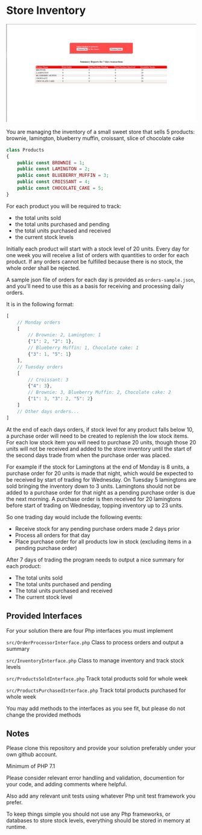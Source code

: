 # Store Inventory

![Image description](inventory.png)

You are managing the inventory of a small sweet store that sells 5 products:
brownie, lamington, blueberry muffin, croissant, slice of chocolate cake 

```php
class Products
{
	public const BROWNIE = 1;
	public const LAMINGTON = 2;
	public const BLUEBERRY_MUFFIN = 3;
	public const CROISSANT = 4;
	public const CHOCOLATE_CAKE = 5;
}
```

For each product you will be required to track:
 
  - the total units sold
  - the total units purchased and pending
  - the total units purchased and received
  - the current stock levels 

Initially each product will start with a stock level of 20 units.
Every day for one week you will receive a list of orders with quantities to order for each product.
If any orders cannot be fulfilled because there is no stock, the whole order shall be rejected.

A sample json file of orders for each day is provided as `orders-sample.json`, 
and you'll need to use this as a basis for receiving and processing daily orders. 

It is in the following format:

```javascript
[
	// Monday orders
	[ 
		// Brownie: 2, Lamington: 1
		{"1": 2, "2": 1},
		// Blueberry Muffin: 1, Chocolate cake: 1
		{"3": 1, "5": 1}
	],
	// Tuesday orders
	[ 
		// Croissant: 3
		{"4": 3},
		// Brownie: 3, Blueberry Muffin: 2, Chocolate cake: 2
		{"1": 3, "3": 2, "5": 2}
	]
	// Other days orders...
]
```

At the end of each days orders, if stock level for any product falls below 10, a purchase order will need to be created to replenish the low stock items.
For each low stock item you will need to purchase 20 units, though those 20 units will not be received and added to the store inventory until the start of the second days trade from when the purchase order was placed.

For example if the stock for Lamingtons at the end of Monday is 8 units, a purchase order for 20 units is made that night, which would be expected to be received by start of trading for Wednesday.
On Tuesday 5 lamingtons are sold bringing the inventory down to 3 units. Lamingtons should not be added to a purchase order for that night as a pending purchase order is due the next morning.
A purchase order is then received for 20 lamingtons before start of trading on Wednesday, topping inventory up to 23 units.

So one trading day would include the following events:

 - Receive stock for any pending purchase orders made 2 days prior
 - Process all orders for that day
 - Place purchase order for all products low in stock (excluding items in a pending purchase order)

After 7 days of trading the program needs to output a nice summary for each product:

 - The total units sold
 - The total units purchased and pending
 - The total units purchased and received
 - The current stock level
  
## Provided Interfaces

For your solution there are four Php interfaces you must implement
 
`src/OrderProcessorInterface.php` Class to process orders and output a summary

`src/InventoryInterface.php` Class to manage inventory and track stock levels

`src/ProductsSoldInterface.php` Track total products sold for whole week

`src/ProductsPurchasedInterface.php` Track total products purchased for whole week

You may add methods to the interfaces as you see fit, but please do not change the provided methods

## Notes

Please clone this repository and provide your solution preferably under your own github account.

Minimum of PHP 7.1

Please consider relevant error handling and validation, documention for your code, and adding comments where helpful. 

Also add any relevant unit tests using whatever Php unit test framework you prefer.

To keep things simple you should not use any Php frameworks, or databases to store stock levels, everything should be stored in memory at runtime.
